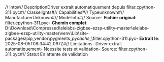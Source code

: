 // into#// DescriptionDriver extrait automatiquement depuis filter.cpython-311.pyc#// Classelights#// Capabilities#// Typeunknown#// ManufacturerUnknown#// Modelinto#// Source- **Fichier original**: filter.cpython-311.pyc- **Chemin complet**: D:\Download\Compressed\elelabs-zigbee-ezsp-utility-master\elelabs-zigbee-ezsp-utility-master\venv\Lib\site-packages\pip\_vendor\pygments\__pycache__\filter.cpython-311.pyc- **Extrait le**: 2025-08-05T08:34:42.097Z#// Limitations- Driver extrait automatiquement- Ncessite tests et validation- Source: filter.cpython-311.pyc#// Statut En attente de validation